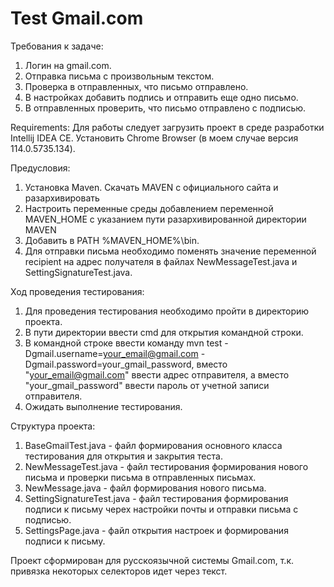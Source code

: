 # Test Gmail.com
Требования к задаче:
1. Логин на gmail.com.
2. Отправка письма с произвольным текстом.
3. Проверка в отправленных, что письмо отправлено.
4. В настройках добавить подпись и отправить еще одно письмо.
5. В отправленных проверить, что письмо отправлено с подписью.

Requirements:
Для работы следует загрузить проект в среде разработки Intellij IDEA CE.
Установить Chrome Browser (в моем случае версия 114.0.5735.134).

Предусловия:
1. Установка Maven. Скачать MAVEN с официального сайта и разархивировать
2. Настроить переменные среды добавлением переменной MAVEN_HOME c указанием пути разархивированной директории MAVEN
3. Добавить в PATH %MAVEN_HOME%\bin.
4. Для отправки письма необходимо поменять значение переменной recipient на адрес получателя в файлах NewMessageTest.java и SettingSignatureTest.java.

Ход проведения тестирования:
1. Для проведения тестирования необходимо пройти в директорию проекта.
2. В пути директории ввести cmd для открытия командной строки.
3. В командной строке ввести команду mvn test -Dgmail.username=your_email@gmail.com -Dgmail.password=your_gmail_password, вместо "your_email@gmail.com" ввести адрес отправителя, а вместо "your_gmail_password" ввести пароль от учетной записи отправителя.
4. Ожидать выполнение тестирования.

Структура проекта:
1. BaseGmailTest.java - файл формирования основного класса тестирования для открытия и закрытия теста.
2. NewMessageTest.java - файл тестирования формирования нового письма и проверки письма в отправленных письмах.
3. NewMessage.java  - файл формирования нового письма.
4. SettingSignatureTest.java - файл тестирования формирования подписи к письму черех настройки почты и отправки письма с подписью.
5. SettingsPage.java - файл открытия настроек и формирования подписи к письму.

Проект сформирован для русскоязычной системы Gmail.com, т.к. привязка некоторых селекторов идет через текст.
